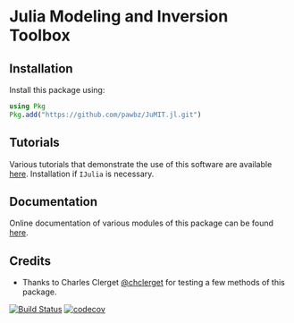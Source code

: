 # Julia Modeling and Inversion Toolbox

## Installation
Install this package using:
```julia
using Pkg
Pkg.add("https://github.com/pawbz/JuMIT.jl.git")
```

## Tutorials
Various tutorials that demonstrate the use of this software are available 
[here](https://github.com/pawbz/JuMITtutorials). Installation if `IJulia` is necessary.


## Documentation
Online documentation of various modules of this package can be found 
[here](https://pawbz.github.io/JuMIT.jl/).


## Credits
* Thanks to Charles Clerget [@chclerget](https://github.com/chclerget) for testing a few methods of this package.



[![Build Status](https://travis-ci.org/pawbz/JuMIT.jl.svg?branch=master)](https://travis-ci.org/pawbz/JuMIT.jl)
[![codecov](https://codecov.io/gh/pawbz/JuMIT.jl/branch/master/graph/badge.svg)](https://codecov.io/gh/pawbz/JuMIT.jl)

